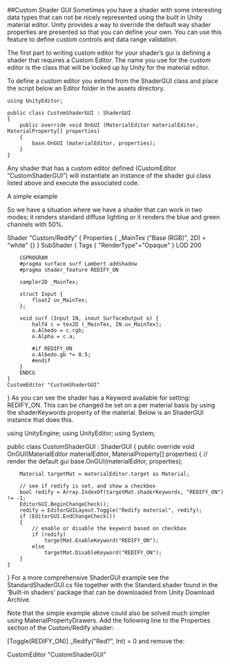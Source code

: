 ##Custom Shader GUI
Sometimes you have a shader with some interesting data types that can not be nicely represented using the built in Unity material editor. Unity provides a way to override the default way shader properties are presented so that you can define your own. You can use this feature to define custom controls and data range validation.

The first part to writing custom editor for your shader’s gui is defining a shader that requires a Custom Editor. The name you use for the custom editor is the class that will be looked up by Unity for the material editor.

To define a custom editor you extend from the ShaderGUI class and place the script below an Editor folder in the assets directory.

```
using UnityEditor;

public class CustomShaderGUI : ShaderGUI 
{
    public override void OnGUI (MaterialEditor materialEditor, MaterialProperty[] properties)
    {
        base.OnGUI (materialEditor, properties);
    }
}
```

Any shader that has a custom editor defined (CustomEditor “CustomShaderGUI”) will instantiate an instance of the shader gui class listed above and execute the associated code.

A simple example

So we have a situation where we have a shader that can work in two modes; it renders standard diffuse lighting or it renders the blue and green channels with 50%.

Shader "Custom/Redify" {
    Properties {
        _MainTex ("Base (RGB)", 2D) = "white" {}
    }
    SubShader {
        Tags { "RenderType"="Opaque" }
        LOD 200
        
        CGPROGRAM
        #pragma surface surf Lambert addshadow
        #pragma shader_feature REDIFY_ON

        sampler2D _MainTex;

        struct Input {
            float2 uv_MainTex;
        };

        void surf (Input IN, inout SurfaceOutput o) {
            half4 c = tex2D (_MainTex, IN.uv_MainTex);
            o.Albedo = c.rgb;
            o.Alpha = c.a;

            #if REDIFY_ON
            o.Albedo.gb *= 0.5;
            #endif
        }
        ENDCG
    } 
    CustomEditor "CustomShaderGUI"
}
As you can see the shader has a Keyword available for setting: REDIFY_ON. This can be changed be set on a per material basis by using the shaderKeywords property of the material. Below is an ShaderGUI instance that does this.

using UnityEngine;
using UnityEditor;
using System;

public class CustomShaderGUI : ShaderGUI
{
    public override void OnGUI(MaterialEditor materialEditor, MaterialProperty[] properties)
    {
        // render the default gui
        base.OnGUI(materialEditor, properties);

        Material targetMat = materialEditor.target as Material;

        // see if redify is set, and show a checkbox
        bool redify = Array.IndexOf(targetMat.shaderKeywords, "REDIFY_ON") != -1;
        EditorGUI.BeginChangeCheck();
        redify = EditorGUILayout.Toggle("Redify material", redify);
        if (EditorGUI.EndChangeCheck())
        {
            // enable or disable the keyword based on checkbox
            if (redify)
                targetMat.EnableKeyword("REDIFY_ON");
            else
                targetMat.DisableKeyword("REDIFY_ON");
        }
    }
}
For a more comprehensive ShaderGUI example see the StandardShaderGUI.cs file together with the Standard.shader found in the ‘Built-in shaders’ package that can be downloaded from Unity Download Archive.

Note that the simple example above could also be solved much simpler using MaterialPropertyDrawers. Add the following line to the Properties section of the Custom/Redify shader:

[Toggle(REDIFY_ON)] _Redify("Red?", Int) = 0
and remove the:

CustomEditor "CustomShaderGUI"
